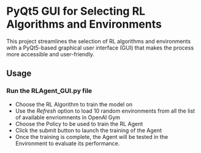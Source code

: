 # PyQt5 GUI for Selecting RL Algorithms and Environments

This project streamlines the selection of RL algorithms and environments with a PyQt5-based graphical user interface (GUI) that makes the process more accessible and user-friendly.

## Usage

### Run the RLAgent_GUI.py file

 - Choose the RL Algorithm to train the model on
 - Use the _Refresh_ option to load 10 random environments from all the list of available envriomnents in OpenAI Gym
 - Choose the Policy to be used to train the RL Agent
 - Click the submit button to launch the training of the Agent 
 - Once the training is complete, the Agent will be tested in the Environment to evaluate its performance.